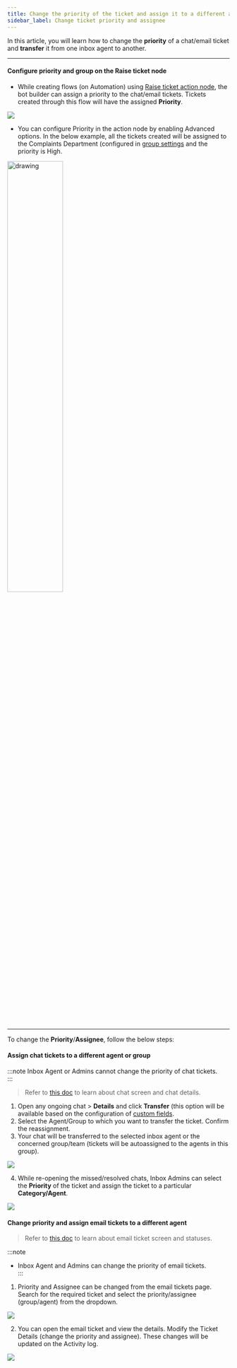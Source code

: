 ```yaml
---
title: Change the priority of the ticket and assign it to a different agent or a group
sidebar_label: Change ticket priority and assignee 
---
```



In this article, you will learn how to change the **priority** of a chat/email ticket and **transfer** it from one inbox agent to another. 

----

#### Configure priority and group on the Raise ticket node 

- While creating flows (on Automation) using [Raise ticket action node](https://docs.yellow.ai/docs/platform_concepts/studio/build/nodes/action-nodes#17-raise-ticket), the bot builder can assign a priority to the chat/email tickets. Tickets created through this flow will have the assigned **Priority**.  

![](https://i.imgur.com/07hndDx.png)

- You can configure Priority in the action node by enabling Advanced options. In the below example, all the tickets created will be assigned to the Complaints Department (configured in [group settings](https://docs.yellow.ai/docs/platform_concepts/inbox/inbox-settings/team/groups) and the priority is High. 


<img src="https://i.imgur.com/mTUphFf.png" alt="drawing" width="50%"/>

----


To change the **Priority**/**Assignee**, follow the below steps: 

#### Assign chat tickets to a different agent or group

:::note
Inbox Agent or Admins cannot change the priority of chat tickets.  
:::

> Refer to [this doc](https://docs.yellow.ai/docs/platform_concepts/inbox/chats/chatscreen#2-user-details) to learn about chat screen and chat details. 

1. Open any ongoing chat > **Details** and click **Transfer** (this option will be available based on the configuration of [custom fields](https://docs.yellow.ai/docs/platform_concepts/inbox/inbox-settings/workflows/chat_custom_fields).
2. Select the Agent/Group to which you want to transfer the ticket.  Confirm the reassignment. 
3. Your chat will be transferred to the selected inbox agent or the concerned group/team (tickets will be autoassigned to the agents in this group). 


![](https://i.imgur.com/FhEUhju.png)

4. While re-opening the missed/resolved chats, Inbox Admins can select the **Priority** of the ticket and assign the ticket to a particular **Category/Agent**. 

![](https://i.imgur.com/MGdy64a.png)


#### Change priority and assign email tickets to a different agent 


> Refer to [this doc](https://docs.yellow.ai/docs/platform_concepts/inbox/tickets/emailticketstatus#2-status-transition-from-different-views) to learn about email ticket screen and statuses. 

:::note
- Inbox Agent and Admins can change the priority of email tickets.  
:::

1. Priority and Assignee can be changed from the email tickets page. Search for the required ticket and select the priority/assignee (group/agent) from the dropdown. 


![](https://i.imgur.com/9I1uCWK.png)

2. You can open the email ticket and view the details. Modify the Ticket Details (change the priority and assignee).  These changes will be updated on the Activity log.


![](https://i.imgur.com/XH92KJK.png)
